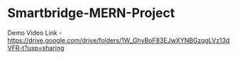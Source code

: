 # Smartbridge-MERN-Project

Demo Video Link - https://drive.google.com/drive/folders/1W_GhyBoF83EJwXYNBGzqgLVz13dVFR-t?usp=sharing
